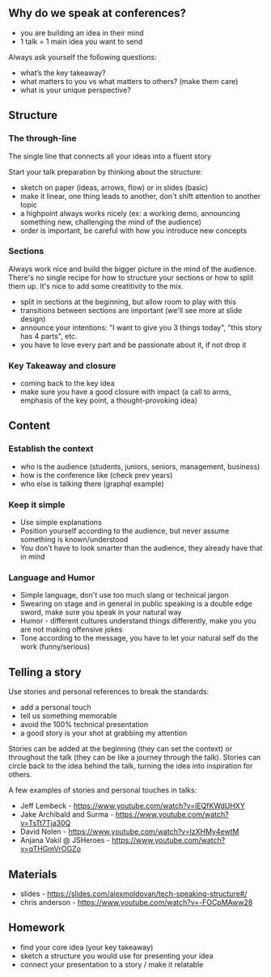 ## Why do we speak at conferences?
* you are building an idea in their mind
* 1 talk = 1 main idea you want to send

Always ask yourself the following questions:
* what’s the key takeaway?
* what matters to you vs what matters to others? (make them care)
* what is your unique perspective?

## Structure
### The through-line
The single line that connects all your ideas into a fluent story

Start your talk preparation by thinking about the structure:
* sketch on paper (ideas, arrows, flow) or in slides (basic)
* make it linear, one thing leads to another, don't shift attention to another topic
* a highpoint always works nicely (ex: a working demo, announcing something new, challenging the mind of the audience)
* order is important, be careful with how you introduce new concepts

### Sections
Always work nice and build the bigger picture in the mind of the audience. There's no single recipe for how to structure your sections or how to split them up. It's nice to add some creatitivity to the mix.
* split in sections at the beginning, but allow room to play with this
* transitions between sections are important (we'll see more at slide design)
* announce your intentions: "I want to give you 3 things today", "this story has 4 parts", etc.
* you have to love every part and be passionate about it, if not drop it

### Key Takeaway and closure
* coming back to the key idea
* make sure you have a good closure with impact (a call to arms, emphasis of the key point, a thought-provoking idea)

## Content
### Establish the context
* who is the audience (students, juniors, seniors, management, business)
* how is the conference like (check prev years)
* who else is talking there (graphql example)
    
### Keep it simple
* Use simple explanations
* Position yourself according to the audience, but never assume something is known/understood
* You don’t have to look smarter than the audience, they already have that in mind

### Language and Humor
* Simple language, don't use too much slang or technical jargon
* Swearing on stage and in general in public speaking is a double edge sword, make sure you speak in your natural way
* Humor - different cultures understand things differently, make you you are not making offensive jokes
* Tone according to the message, you have to let your natural self do the work (funny/serious)

## Telling a story
Use stories and personal references to break the standards:
* add a personal touch
* tell us something memorable
* avoid the 100% technical presentation
* a good story is your shot at grabbing my attention

Stories can be added at the beginning (they can set the context) or throughout the talk (they can be like a journey through the talk). Stories can circle back to the idea behind the talk, turning the idea into inspiration for others.

A few examples of stories and personal touches in talks:
* Jeff Lembeck - https://www.youtube.com/watch?v=lEQfKWdUHXY
* Jake Archibald and Surma - https://www.youtube.com/watch?v=TsTt7Tja30Q
* David Nolen - https://www.youtube.com/watch?v=lzXHMy4ewtM
* Anjana Vakil @ JSHeroes - https://www.youtube.com/watch?v=qTHGmVrOGZo

## Materials
* slides - https://slides.com/alexmoldovan/tech-speaking-structure#/
* chris anderson - https://www.youtube.com/watch?v=-FOCpMAww28

## Homework
* find your core idea (your key takeaway)
* sketch a structure you would use for presenting your idea
* connect your presentation to a story / make it relatable
